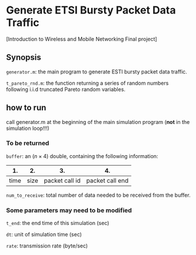 # Generate ETSI Bursty Packet Data Traffic
 [Introduction to Wireless and Mobile Networking Final project]

## Synopsis
 `generator.m`: the main program to generate ESTI bursty packet data traffic.
 
 `t_pareto_rnd.m`: the function returning a series of random numbers following i.i.d truncated Pareto random variables.

## how to run
 call generator.m at the beginning of the main simulation program (**not** in the simulation loop!!!)
### To be returned
 `buffer`: an $(n\times4)$ double, containing the following information:
 
 |  1.  |  2.  |       3.       |        4.       |
 | ---- | ---- | -------------- | --------------- |
 | time | size | packet call id | packet call end |
 
 `num_to_receive`: total number of data needed to be received from the buffer.
### Some parameters may need to be modified
 `t_end`: the end time of this simulation (sec)
 
 `dt`: unit of simulation time (sec)
 
 `rate`: transmission rate (byte/sec)
